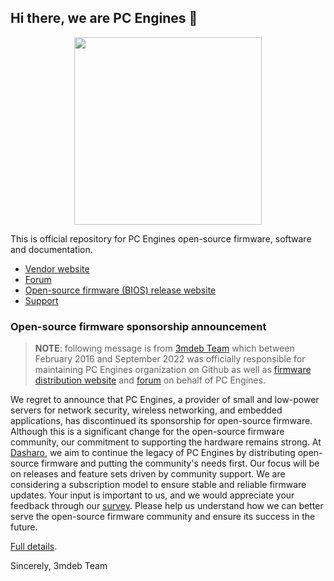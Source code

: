 ## Hi there, we are PC Engines 👋

<p align="center">
<img src="https://raw.githubusercontent.com/pcengines/.github/main/images/pcengines2.png" width="300" align=center/>
</p>

This is official repository for PC Engines open-source firmware, software and
documentation.

* [Vendor website](https://www.pcengines.ch/) 
* [Forum](https://forum.pcengines.dev/)
* [Open-source firmware (BIOS) release website](https://pcengines.github.io)
* [Support](https://www.pcengines.ch/support.htm)

### Open-source firmware sponsorship announcement

> **NOTE**: following message is from [3mdeb Team](https://github.com/3mdeb) which
> between February 2016 and September 2022 was officially responsible for
> maintaining PC Engines organization on Github as well as [firmware distribution website](https://pcengines.github.io) 
> and [forum](https://forum.pcengines.dev) on behalf of PC Engines. 

We regret to announce that PC Engines, a provider of small and low-power
servers for network security, wireless networking, and embedded applications,
has discontinued its sponsorship for open-source firmware. Although this is a
significant change for the open-source firmware community, our commitment to
supporting the hardware remains strong. At [Dasharo](https://dasharo.com), we
aim to continue the legacy of PC Engines by distributing open-source firmware
and putting the community's needs first. Our focus will be on releases and
feature sets driven by community support. We are considering a subscription
model to ensure stable and reliable firmware updates. Your input is important
to us, and we would appreciate your feedback through our
[survey](https://forms.gle/MHrT2f1du1Afvwvj9). Please help us understand how we
can better serve the open-source firmware community and ensure its success in
the future.

[Full details](https://docs.dasharo.com/variants/pc_engines/post-eol-fw-announcement).

Sincerely,
3mdeb Team
